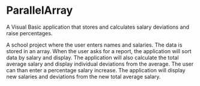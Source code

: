 ParallelArray
=============
A Visual Basic application that stores and calculates salary deviations and raise percentages.

A school project where the user enters names and salaries. The data is stored in an array. When the user asks for a report, the application will sort data by salary and display. The application will also calculate the total average salary and display individual deviations from the average. The user can than enter a percentage salary increase. The application will display new salaries and deviations from the new total average salary.
